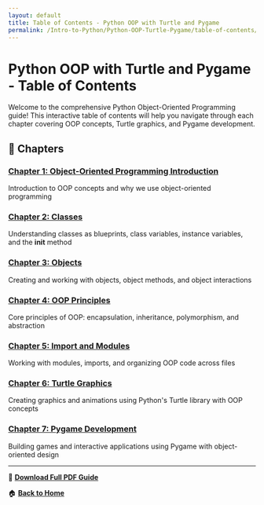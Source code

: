 ```yaml
---
layout: default
title: Table of Contents - Python OOP with Turtle and Pygame
permalink: /Intro-to-Python/Python-OOP-Turtle-Pygame/table-of-contents/
---
```


# Python OOP with Turtle and Pygame - Table of Contents

Welcome to the comprehensive Python Object-Oriented Programming guide! This interactive table of contents will help you navigate through each chapter covering OOP concepts, Turtle graphics, and Pygame development.

## 📖 Chapters

### [Chapter 1: Object-Oriented Programming Introduction](chapter-01.md)
Introduction to OOP concepts and why we use object-oriented programming

### [Chapter 2: Classes](chapter-02.md)
Understanding classes as blueprints, class variables, instance variables, and the __init__ method

### [Chapter 3: Objects](chapter-03.md)
Creating and working with objects, object methods, and object interactions

### [Chapter 4: OOP Principles](chapter-04.md)
Core principles of OOP: encapsulation, inheritance, polymorphism, and abstraction

### [Chapter 5: Import and Modules](chapter-05.md)
Working with modules, imports, and organizing OOP code across files

### [Chapter 6: Turtle Graphics](chapter-06.md)
Creating graphics and animations using Python's Turtle library with OOP concepts

### [Chapter 7: Pygame Development](chapter-07.md)
Building games and interactive applications using Pygame with object-oriented design

---

📄 **[Download Full PDF Guide](https://docs.google.com/viewer?url=https://raw.githubusercontent.com/hyosang2/Intro-to-Python/main/Object_Oriented_Programming_for_Python_with_Turtle_and_Pygame.pdf&embedded=true)**

🏠 **[Back to Home](../README.md)**